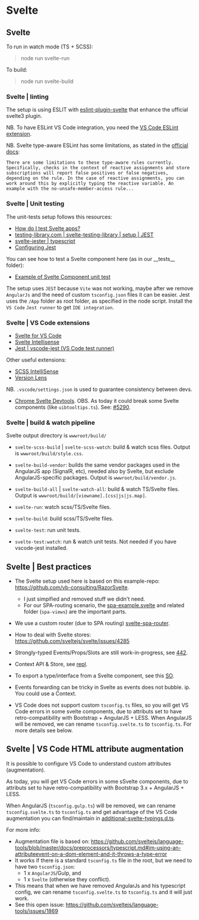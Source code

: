 # Svelte

## Svelte

To run in watch mode (TS + SCSS):
> node run svelte-run

To build:
> node run svelte-build

### Svelte | linting

The setup is using ESLIT with [eslint-plugin-svelte](https://ota-meshi.github.io/eslint-plugin-svelte/user-guide/) that enhance the ufficial svelte3 plugin.

NB. To have ESLint VS Code integration, you need the [VS Code ESLint extension](https://marketplace.visualstudio.com/items?itemName=dbaeumer.vscode-eslint).

NB. Svelte type-aware ESLint has some limitations, as stated in the [official docs](https://github.com/sveltejs/eslint-plugin-svelte3#installation-with-typescript):

```text
There are some limitations to these type-aware rules currently. Specifically, checks in the context of reactive assignments and store subscriptions will report false positives or false negatives, depending on the rule. In the case of reactive assignments, you can work around this by explicitly typing the reactive variable. An example with the no-unsafe-member-access rule...
```

### Svelte | Unit testing

The unit-tests setup follows this resources:

- [How do I test Svelte apps?](https://svelte.dev/faq#how-do-i-test-svelte-apps)
- [testing-library.com | svelte-testing-library | setup | JEST](https://testing-library.com/docs/svelte-testing-library/setup)
- [svelte-jester | typescript](https://github.com/svelteness/svelte-jester#typescript)
- [Configuring Jest](https://jestjs.io/docs/configuration)

You can see how to test a Svelte component here (as in our \_\_tests\_\_ folder):

- [Example of Svelte Component unit test](https://testing-library.com/docs/svelte-testing-library/example)

The setup uses `JEST` because `Vite` was not working, maybe after we remove `AngularJs` and the need of custom `tsconfig.json` files it can be easier.
Jest uses the `/App` folder as root folder, as specified in the node script.
Install the `VS Code` `Jest runner` to get `IDE integration`.

### Svelte | VS Code extensions

- [Svelte for VS Code](https://marketplace.visualstudio.com/items?itemName=svelte.svelte-vscode)
- [Svelte Intellisense](https://marketplace.visualstudio.com/items?itemName=ardenivanov.svelte-intellisense)
- [Jest | vscode-jest (VS Code test runner)](https://marketplace.visualstudio.com/items?itemName=Orta.vscode-jest)

Other useful extensions:

- [SCSS IntelliSense](https://marketplace.visualstudio.com/items?itemName=mrmlnc.vscode-scss)
- [Version Lens](https://marketplace.visualstudio.com/items?itemName=pflannery.vscode-versionlens)

NB. `.vscode/settings.json` is used to guarantee consistency between devs.

- [Chrome Svelte Devtools](https://chrome.google.com/webstore/detail/svelte-devtools/ckolcbmkjpjmangdbmnkpjigpkddpogn). OBS. As today it could break some Svelte components (like `uibtooltips.ts`). See: [#5290](https://github.com/sveltejs/svelte/issues/5290).

### Svelte | build & watch pipeline

Svelte output directory is `wwwroot/build/`

- `svelte-scss-build` | `svelte-scss-watch`: build & watch scss files. Output is `wwwroot/build/style.css`.
- `svelte-build-vendor`: builds the same vendor packages used in the AngularJS app (SignalR, etc), needed also by Svelte, but exclude AngularJS-specific packages. Output is `wwwroot/build/vendor.js`.
- `svelte-build-all` | `svelte-watch-all`: build & watch TS/Svelte files. Output is `wwwroot/build/[viewname].[css|js|js.map]`.
- `svelte-run`: watch scss/TS/Svelte files.
- `svelte-build`: build scss/TS/Svelte files.

- `svelte-test`: run unit tests.
- `svelte-test:watch`: run & watch unit tests. Not needed if you have vscode-jest installed.

## Svelte | Best practices

- The Svelte setup used here is based on this example-repo: <https://github.com/vb-consulting/RazorSvelte>.
  - I just simpified and removed stuff we didn't need.
  - For our SPA-routing scenario, the [spa-example.svelte](https://github.com/vb-consulting/RazorSvelte/blob/master/RazorSvelte/App/spa-example.svelte) and related folder (`spa-views`) are the important parts.

- We use a custom router (due to SPA routing) [svelte-spa-router](https://github.com/ItalyPaleAle/svelte-spa-router).

- How to deal with Svelte stores: <https://github.com/sveltejs/svelte/issues/4285>

- Strongly-typed Events/Props/Slots are still work-in-progress, see [442](https://github.com/sveltejs/language-tools/issues/442).

- Context API & Store, see [repl](https://svelte.dev/repl/7df82f6174b8408285a1ea0735cf2ff0?version=3.24.0).

- To export a type/interface from a Svelte component, see this [SO](https://stackoverflow.com/a/64066160).

- Events forwarding can be tricky in Svelte as events does not bubble. ip. You could use a Context.

- VS Code does not support custom `tsconfig.ts` files, so you will get VS Code errors in some svelte components, due to attributs set to have retro-compatibility with Bootstrap + AngularJS + LESS. When AngularJS will be removed, we can rename `tsconfig.svelte.ts` to `tsconfig.ts`. For more details see below.

## Svelte | VS Code HTML attribute augmentation

It is possible to configure VS Code to understand custom attributes (augmentation).

As today, you will get VS Code errors in some sSvelte components, due to attributs set to have retro-compatibility with Bootstrap 3.x + AngularJS + LESS.

When AngularJS (`tsconfig.gulp.ts`) will be removed, we can rename `tsconfig.svelte.ts` to `tsconfig.ts` and get advantage of the VS Code augmentation you can find/maintain in [additional-svelte-typings.d.ts](App\types\additional-svelte-typings.d.ts).

For more info:

- Augmentation file is based on: <https://github.com/sveltejs/language-tools/blob/master/docs/preprocessors/typescript.md#im-using-an-attributeevent-on-a-dom-element-and-it-throws-a-type-error>
- It works if there is a standard `tsconfig.ts` file in the root, but we need to have two `tsconfig.json`:
  - 1 x `AngularJS`/Gulp, and
  - 1 x `Svelte` (otherwise they conflict).
- This means that when we have removed AngularJs and his typescript config, we can rename `tsconfig.svelte.ts` to `tsconfig.ts` and it will just work.
- See this open issue: <https://github.com/sveltejs/language-tools/issues/1869>

